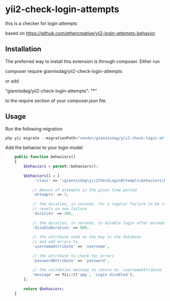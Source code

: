# yii2-check-login-attempts
this is a checker for login attempts

based on https://github.com/ethercreative/yii2-login-attempts-behavior

## Installation

The preferred way to install this extension is through composer. Either run

composer require giannisdag/yii2-check-login-attempts

or add

"giannisdag/yii2-check-login-attempts": "*"

to the require section of your composer.json file.

## Usage
Run the following migration

```php
php yii migrate --migrationPath="vendor/giannisdag/yii2-check-login-attempts/src/migrations"  --interactive=0
```
Add the behavior to your login model
```php
    public function behaviors()
    {
        $behaviors = parent::behaviors();
        
        $behaviors[] = [
             'class' => '\giannisdag\yii2CheckLoginAttempts\behaviors\LoginAttemptBehavior',
            
            // Amount of attempts in the given time period
            'attempts' => 3,
            
            // the duration, in seconds, for a regular failure to be stored for
            // resets on new failure
            'duration' => 300,
            
            // the duration, in seconds, to disable login after exceeding `attemps`
            'disableDuration' => 900,
            
            // the attribute used as the key in the database
            // and add errors to
            'usernameAttribute' => 'username',
            
            // the attribute to check for errors
            'passwordAttribute' => 'password',
            
            // the validation message to return to `usernameAttribute`
            'message' => Yii::t('app', 'Login disabled'),
        ];
        
        return $behaviors;
    }
